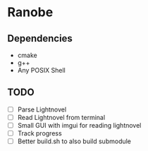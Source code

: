 # Ranobe

## Dependencies

- cmake
- g++
- Any POSIX Shell

## TODO

- [ ] Parse Lightnovel
- [ ] Read Lightnovel from terminal
- [ ] Small GUI with imgui for reading lightnovel
- [ ] Track progress
- [ ] Better build.sh to also build submodule
